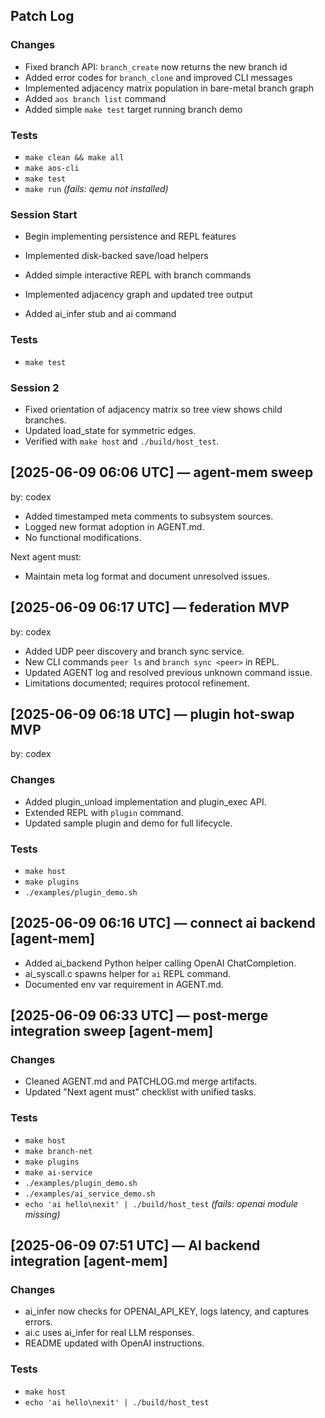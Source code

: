 ## Patch Log

### Changes
- Fixed branch API: `branch_create` now returns the new branch id
- Added error codes for `branch_clone` and improved CLI messages
- Implemented adjacency matrix population in bare-metal branch graph
- Added `aos branch list` command
- Added simple `make test` target running branch demo

### Tests
- `make clean && make all`
- `make aos-cli`
- `make test`
- `make run` *(fails: qemu not installed)*

### Session Start
- Begin implementing persistence and REPL features

- Implemented disk-backed save/load helpers

- Added simple interactive REPL with branch commands

- Implemented adjacency graph and updated tree output

- Added ai_infer stub and ai command

### Tests
- `make test`

### Session 2
- Fixed orientation of adjacency matrix so tree view shows child branches.
- Updated load_state for symmetric edges.
- Verified with `make host` and `./build/host_test`.
## [2025-06-09 06:06 UTC] — agent-mem sweep
by: codex
- Added timestamped meta comments to subsystem sources.
- Logged new format adoption in AGENT.md.
- No functional modifications.

Next agent must:
- Maintain meta log format and document unresolved issues.

## [2025-06-09 06:17 UTC] — federation MVP
by: codex
- Added UDP peer discovery and branch sync service.
- New CLI commands `peer ls` and `branch sync <peer>` in REPL.
- Updated AGENT log and resolved previous unknown command issue.
- Limitations documented; requires protocol refinement.

## [2025-06-09 06:18 UTC] — plugin hot-swap MVP
by: codex
### Changes
- Added plugin_unload implementation and plugin_exec API.
- Extended REPL with `plugin` command.
- Updated sample plugin and demo for full lifecycle.
### Tests
- `make host`
- `make plugins`
- `./examples/plugin_demo.sh`
## [2025-06-09 06:16 UTC] — connect ai backend [agent-mem]
- Added ai_backend Python helper calling OpenAI ChatCompletion.
- ai_syscall.c spawns helper for `ai` REPL command.
- Documented env var requirement in AGENT.md.

## [2025-06-09 06:33 UTC] — post-merge integration sweep [agent-mem]
### Changes
- Cleaned AGENT.md and PATCHLOG.md merge artifacts.
- Updated "Next agent must" checklist with unified tasks.
### Tests
- `make host`
- `make branch-net`
- `make plugins`
- `make ai-service`
- `./examples/plugin_demo.sh`
- `./examples/ai_service_demo.sh`
- `echo 'ai hello\nexit' | ./build/host_test` *(fails: openai module missing)*

## [2025-06-09 07:51 UTC] — AI backend integration [agent-mem]
### Changes
- ai_infer now checks for OPENAI_API_KEY, logs latency, and captures errors.
- ai.c uses ai_infer for real LLM responses.
- README updated with OpenAI instructions.
### Tests
- `make host`
- `echo 'ai hello\nexit' | ./build/host_test`
